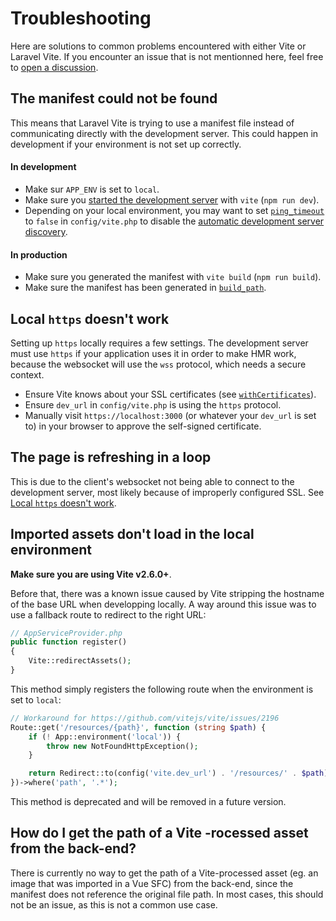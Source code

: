 # Troubleshooting

Here are solutions to common problems encountered with either Vite or Laravel Vite. If you encounter an issue that is not mentionned here, feel free to [open a discussion](https://github.com/innocenzi/laravel-vite/discussions).

## The manifest could not be found

This means that Laravel Vite is trying to use a manifest file instead of communicating directly with the development server. This could happen in development if your environment is not set up correctly.

#### In development

- Make sur `APP_ENV` is set to `local`.
- Make sure you [started the development server](./usage#development) with `vite` (`npm run dev`).
- Depending on your local environment, you may want to set [`ping_timeout`](./configuration#ping-timeout) to `false` in `config/vite.php` to disable the [automatic development server discovery](./configuration#automatic-development-server-discovery).

#### In production

- Make sure you generated the manifest with `vite build` (`npm run build`).
- Make sure the manifest has been generated in [`build_path`](./configuration#build_path).

## Local `https` doesn't work

Setting up `https` locally requires a few settings. The development server must use `https` if your application uses it in order to make HMR work, because the websocket will use the `wss` protocol, which needs a secure context.

- Ensure Vite knows about your SSL certificates (see [`withCertificates`](./configuration#ssl-certificates)).
- Ensure `dev_url` in `config/vite.php` is using the `https` protocol.
- Manually visit `https://localhost:3000` (or whatever your `dev_url` is set to) in your browser to approve the self-signed certificate.

## The page is refreshing in a loop

This is due to the client's websocket not being able to connect to the development server, most likely because of improperly configured SSL. 
See [Local `https` doesn't work](#local-https-does-t-work).

## Imported assets don't load in the local environment

**Make sure you are using Vite v2.6.0+**. 

Before that, there was a known issue caused by Vite stripping the hostname of the base URL when developping locally. A way around this issue was to use a fallback route to redirect to the right URL:

```php
// AppServiceProvider.php
public function register()
{
    Vite::redirectAssets();
}
```

This method simply registers the following route when the environment is set to `local`:

```php
// Workaround for https://github.com/vitejs/vite/issues/2196
Route::get('/resources/{path}', function (string $path) {
    if (! App::environment('local')) {
        throw new NotFoundHttpException();
    }

    return Redirect::to(config('vite.dev_url') . '/resources/' . $path);
})->where('path', '.*');
```

This method is deprecated and will be removed in a future version.

## How do I get the path of a Vite -rocessed asset from the back-end?

There is currently no way to get the path of a Vite-processed asset (eg. an image that was imported in a Vue SFC) from the back-end, since the manifest does not reference the original file path. In most cases, this should not be an issue, as this is not a common use case.
